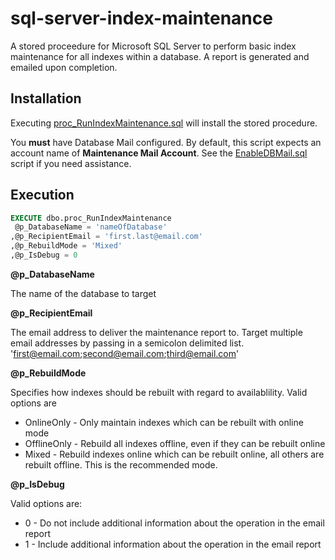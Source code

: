 # sql-server-index-maintenance

A stored proceedure for Microsoft SQL Server to perform basic index maintenance for all indexes within a database. A report is generated and emailed upon completion.

## Installation

Executing [proc_RunIndexMaintenance.sql](proc_RunIndexMaintenance.sql) will install the stored procedure.

You **must** have Database Mail configured. By default, this script expects an account name of **Maintenance Mail Account**. See the [EnableDBMail.sql](EnableDBMail.sql) script if you need assistance.

## Execution

````sql
EXECUTE dbo.proc_RunIndexMaintenance
 @p_DatabaseName = 'nameOfDatabase'
,@p_RecipientEmail = 'first.last@email.com'
,@p_RebuildMode = 'Mixed'
,@p_IsDebug = 0
````

**@p_DatabaseName**

The name of the database to target

**@p_RecipientEmail**

The email address to deliver the maintenance report to. Target multiple email addresses by passing in a semicolon delimited list. 'first@email.com;second@email.com;third@email.com'

**@p_RebuildMode**

Specifies how indexes should be rebuilt with regard to availablility. Valid options are
* OnlineOnly - Only maintain indexes which can be rebuilt with online mode
* OfflineOnly - Rebuild all indexes offline, even if they can be rebuilt online
* Mixed - Rebuild indexes online which can be rebuilt online, all others are rebuilt offline. This is the recommended mode.

**@p_IsDebug**

Valid options are:
* 0 - Do not include additional information about the operation in the email report
* 1 - Include additional information about the operation in the email report